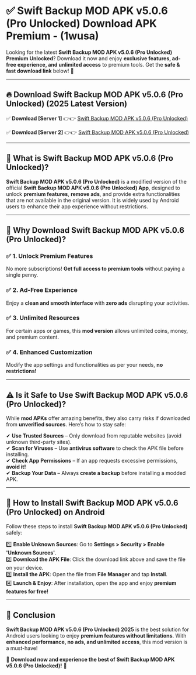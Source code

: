 
# ✅ Swift Backup MOD APK v5.0.6 (Pro Unlocked) Download APK Premium -  (1wusa) 

Looking for the latest **Swift Backup MOD APK v5.0.6 (Pro Unlocked) Premium Unlocked**? Download it now and enjoy **exclusive features, ad-free experience, and unlimited access** to premium tools. Get the **safe & fast download link** below! 🚀

---

## 🔥 Download Swift Backup MOD APK v5.0.6 (Pro Unlocked) (2025 Latest Version)

✅ **Download [Server 1]** 👉👉 [Swift Backup MOD APK v5.0.6 (Pro Unlocked) ](https://apkcomod.com?title=Swift_Backup_MOD_APK_v5.0.6_(Pro_Unlocked))  

✅ **Download [Server 2]** 👉👉 [Swift Backup MOD APK v5.0.6 (Pro Unlocked) ](https://apkcomod.com?title=Swift_Backup_MOD_APK_v5.0.6_(Pro_Unlocked))  


---

## 📌 What is Swift Backup MOD APK v5.0.6 (Pro Unlocked)?

**Swift Backup MOD APK v5.0.6 (Pro Unlocked)** is a modified version of the official **Swift Backup MOD APK v5.0.6 (Pro Unlocked) App**, designed to unlock **premium features**, **remove ads**, and provide extra functionalities that are not available in the original version. It is widely used by Android users to enhance their app experience without restrictions.

---

## 🌟 Why Download Swift Backup MOD APK v5.0.6 (Pro Unlocked)?

### ✅ 1. Unlock Premium Features
No more subscriptions! **Get full access to premium tools** without paying a single penny.

### ✅ 2. Ad-Free Experience
Enjoy a **clean and smooth interface** with **zero ads** disrupting your activities.

### ✅ 3. Unlimited Resources
For certain apps or games, this **mod version** allows unlimited coins, money, and premium content.

### ✅ 4. Enhanced Customization
Modify the app settings and functionalities as per your needs, **no restrictions!**

---

## ⚠️ Is it Safe to Use Swift Backup MOD APK v5.0.6 (Pro Unlocked)?

While **mod APKs** offer amazing benefits, they also carry risks if downloaded from **unverified sources**. Here’s how to stay safe:

✔ **Use Trusted Sources** – Only download from reputable websites (avoid unknown third-party sites).  
✔ **Scan for Viruses** – Use **antivirus software** to check the APK file before installing.  
✔ **Check App Permissions** – If an app requests excessive permissions, **avoid it!**  
✔ **Backup Your Data** – Always **create a backup** before installing a modded APK.

---

## 📲 How to Install Swift Backup MOD APK v5.0.6 (Pro Unlocked) on Android

Follow these steps to install **Swift Backup MOD APK v5.0.6 (Pro Unlocked)** safely:

1️⃣ **Enable Unknown Sources**: Go to **Settings > Security > Enable 'Unknown Sources'**.  
2️⃣ **Download the APK File**: Click the download link above and save the file on your device.  
3️⃣ **Install the APK**: Open the file from **File Manager** and tap **Install**.  
4️⃣ **Launch & Enjoy**: After installation, open the app and enjoy **premium features for free!**

---

## 🚀 Conclusion

**Swift Backup MOD APK v5.0.6 (Pro Unlocked) 2025** is the best solution for Android users looking to enjoy **premium features without limitations**. With **enhanced performance, no ads, and unlimited access**, this mod version is a must-have!

🔻 **Download now and experience the best of Swift Backup MOD APK v5.0.6 (Pro Unlocked)!** 🔻

